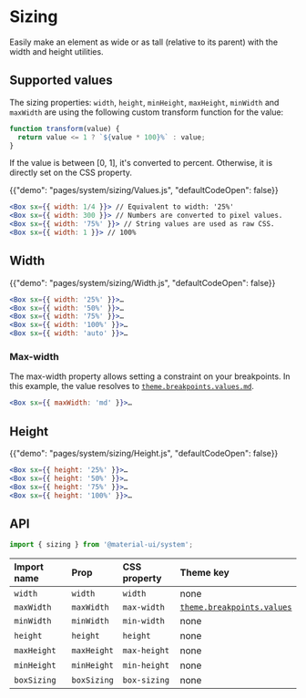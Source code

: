 # Sizing

<p class="description">Easily make an element as wide or as tall (relative to its parent) with the width and height utilities.</p>

## Supported values

The sizing properties: `width`, `height`, `minHeight`, `maxHeight`, `minWidth` and `maxWidth` are using the following custom transform function for the value:

```js
function transform(value) {
  return value <= 1 ? `${value * 100}%` : value;
}
```

If the value is between [0, 1], it's converted to percent.
Otherwise, it is directly set on the CSS property.

{{"demo": "pages/system/sizing/Values.js", "defaultCodeOpen": false}}

```jsx
<Box sx={{ width: 1/4 }}> // Equivalent to width: '25%'
<Box sx={{ width: 300 }}> // Numbers are converted to pixel values.
<Box sx={{ width: '75%' }}> // String values are used as raw CSS.
<Box sx={{ width: 1 }}> // 100%
```

## Width

{{"demo": "pages/system/sizing/Width.js", "defaultCodeOpen": false}}

```jsx
<Box sx={{ width: '25%' }}>…
<Box sx={{ width: '50%' }}>…
<Box sx={{ width: '75%' }}>…
<Box sx={{ width: '100%' }}>…
<Box sx={{ width: 'auto' }}>…
```

### Max-width

The max-width property allows setting a constraint on your breakpoints.
In this example, the value resolves to [`theme.breakpoints.values.md`](/customization/default-theme/?expand-path=$.breakpoints.values).

```jsx
<Box sx={{ maxWidth: 'md' }}>…
```

## Height

{{"demo": "pages/system/sizing/Height.js", "defaultCodeOpen": false}}

```jsx
<Box sx={{ height: '25%' }}>…
<Box sx={{ height: '50%' }}>…
<Box sx={{ height: '75%' }}>…
<Box sx={{ height: '100%' }}>…
```

## API

```js
import { sizing } from '@material-ui/system';
```

| Import name | Prop        | CSS property | Theme key                                                                                    |
| :---------- | :---------- | :----------- | :------------------------------------------------------------------------------------------- |
| `width`     | `width`     | `width`      | none                                                                                         |
| `maxWidth`  | `maxWidth`  | `max-width`  | [`theme.breakpoints.values`](/customization/default-theme/?expand-path=$.breakpoints.values) |
| `minWidth`  | `minWidth`  | `min-width`  | none                                                                                         |
| `height`    | `height`    | `height`     | none                                                                                         |
| `maxHeight` | `maxHeight` | `max-height` | none                                                                                         |
| `minHeight` | `minHeight` | `min-height` | none                                                                                         |
| `boxSizing` | `boxSizing` | `box-sizing` | none                                                                                         |
